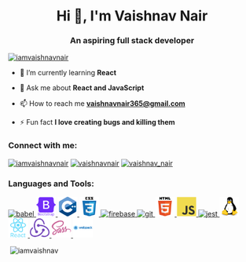 <h1 align="center">Hi 👋, I'm Vaishnav Nair</h1>
<h3 align="center">An aspiring full stack developer</h3>



<p align="left"> <a href="https://twitter.com/iamvaishnavnair" target="blank"><img src="https://img.shields.io/twitter/follow/iamvaishnavnair?logo=twitter&style=for-the-badge" alt="iamvaishnavnair" /></a> </p>

- 🌱 I’m currently learning **React**

- 💬 Ask me about **React and JavaScript**

- 📫 How to reach me **vaishnavnair365@gmail.com**

- ⚡ Fun fact **I love creating bugs and killing them**

<h3 align="left">Connect with me:</h3>
<p align="left">
<a href="https://twitter.com/iamvaishnavnair" target="blank"><img align="center" src="https://cdn.jsdelivr.net/npm/simple-icons@3.0.1/icons/twitter.svg" alt="iamvaishnavnair" height="30" width="40" /></a>
<a href="https://linkedin.com/in/vaishnavnair" target="blank"><img align="center" src="https://cdn.jsdelivr.net/npm/simple-icons@3.0.1/icons/linkedin.svg" alt="vaishnavnair" height="30" width="40" /></a>
<a href="https://www.hackerrank.com/vaishnav_nair" target="blank"><img align="center" src="https://cdn.jsdelivr.net/npm/simple-icons@3.0.1/icons/hackerrank.svg" alt="vaishnav_nair" height="30" width="40" /></a>
</p>

<h3 align="left">Languages and Tools:</h3>
<p align="left"> <a href="https://babeljs.io/" target="_blank"> <img src="https://www.vectorlogo.zone/logos/babeljs/babeljs-icon.svg" alt="babel" width="40" height="40"/> </a> <a href="https://getbootstrap.com" target="_blank"> <img src="https://raw.githubusercontent.com/devicons/devicon/master/icons/bootstrap/bootstrap-plain-wordmark.svg" alt="bootstrap" width="40" height="40"/> </a> <a href="https://www.w3schools.com/cpp/" target="_blank"> <img src="https://raw.githubusercontent.com/devicons/devicon/master/icons/cplusplus/cplusplus-original.svg" alt="cplusplus" width="40" height="40"/> </a> <a href="https://www.w3schools.com/css/" target="_blank"> <img src="https://raw.githubusercontent.com/devicons/devicon/master/icons/css3/css3-original-wordmark.svg" alt="css3" width="40" height="40"/> </a> <a href="https://firebase.google.com/" target="_blank"> <img src="https://www.vectorlogo.zone/logos/firebase/firebase-icon.svg" alt="firebase" width="40" height="40"/> </a> <a href="https://git-scm.com/" target="_blank"> <img src="https://www.vectorlogo.zone/logos/git-scm/git-scm-icon.svg" alt="git" width="40" height="40"/> </a> <a href="https://www.w3.org/html/" target="_blank"> <img src="https://raw.githubusercontent.com/devicons/devicon/master/icons/html5/html5-original-wordmark.svg" alt="html5" width="40" height="40"/> </a> <a href="https://developer.mozilla.org/en-US/docs/Web/JavaScript" target="_blank"> <img src="https://raw.githubusercontent.com/devicons/devicon/master/icons/javascript/javascript-original.svg" alt="javascript" width="40" height="40"/> </a> <a href="https://jestjs.io" target="_blank"> <img src="https://www.vectorlogo.zone/logos/jestjsio/jestjsio-icon.svg" alt="jest" width="40" height="40"/> </a> <a href="https://www.linux.org/" target="_blank"> <img src="https://raw.githubusercontent.com/devicons/devicon/master/icons/linux/linux-original.svg" alt="linux" width="40" height="40"/> </a> <a href="https://reactjs.org/" target="_blank"> <img src="https://raw.githubusercontent.com/devicons/devicon/master/icons/react/react-original-wordmark.svg" alt="react" width="40" height="40"/> </a> <a href="https://redux.js.org" target="_blank"> <img src="https://raw.githubusercontent.com/devicons/devicon/master/icons/redux/redux-original.svg" alt="redux" width="40" height="40"/> </a> <a href="https://sass-lang.com" target="_blank"> <img src="https://raw.githubusercontent.com/devicons/devicon/master/icons/sass/sass-original.svg" alt="sass" width="40" height="40"/> </a> <a href="https://webpack.js.org" target="_blank"> <img src="https://raw.githubusercontent.com/devicons/devicon/d00d0969292a6569d45b06d3f350f463a0107b0d/icons/webpack/webpack-original-wordmark.svg" alt="webpack" width="40" height="40"/> </a> </p>

<p>&nbsp;<img align="center" src="https://github-readme-stats.vercel.app/api?username=iamvaishnav&show_icons=true&locale=en" alt="iamvaishnav" /></p>

